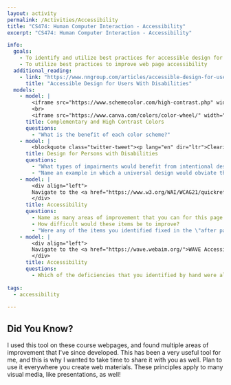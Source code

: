 ```yaml
---
layout: activity
permalink: /Activities/Accessibility
title: "CS474: Human Computer Interaction - Accessibility"
excerpt: "CS474: Human Computer Interaction - Accessibility"

info: 
  goals: 
    - To identify and utilize best practices for accessible design for users with disabilities or impairments
    - To utilize best practices to improve web page accessibility
  additional_reading:
    - link: "https://www.nngroup.com/articles/accessible-design-for-users-with-disabilities/"
      title: "Accessible Design for Users With Disabilities"     
  models:
    - model: |
        <iframe src="https://www.schemecolor.com/high-contrast.php" width="100%" height="800"></iframe>
        <br>
        <iframe src="https://www.canva.com/colors/color-wheel/" width="100%" height="800"></iframe>
      title: Complementary and High Contrast Colors
      questions:
        - "What is the benefit of each color scheme?"
    - model: |
        <blockquote class="twitter-tweet"><p lang="en" dir="ltr">Clearing a path for people with special needs clears the path for everyone! From <a href="https://twitter.com/RightsOnWheels?ref_src=twsrc%5Etfw">@RightsOnWheels</a> <a href="https://twitter.com/hashtag/universaldesign?src=hash&amp;ref_src=twsrc%5Etfw">#universaldesign</a> <a href="https://t.co/JGisVS7Otd">pic.twitter.com/JGisVS7Otd</a></p>&mdash; Gerard K. Cohen (@gerardkcohen) <a href="https://twitter.com/gerardkcohen/status/715984593384448000?ref_src=twsrc%5Etfw">April 1, 2016</a></blockquote> <script async src="https://platform.twitter.com/widgets.js" charset="utf-8"></script>
      title: Design for Persons with Disabilities
      questions:
        - "What types of impairments would benefit from intentional design for accessibility?"
        - "Name an example in which a universal design would obviate the need for special accessible structures."
    - model: |
        <div align="left">
        Navigate to the <a href="https://www.w3.org/WAI/WCAG21/quickref/">Web Accessibility Guidelines quick reference page from the w3</a> and evaluate a before and after page from <a href="https://www.w3.org/WAI/demos/bad/">this list</a>.
        </div>
      title: Accessibility
      questions:
        - Name as many areas of improvement that you can for this page.
        - How difficult would these items be to improve?
        - "Were any of the items you identified fixed in the \"after page\"?"
    - model: |
        <div align="left">
        Navigate to the <a href="https://wave.webaim.org/">WAVE Accessibility Evaluation Tool</a> and evaluate a before and after page from <a href="https://www.w3.org/WAI/demos/bad/">this list</a>.  You can use the [WAVE plugin](https://wave.webaim.org/extension/) to help you.
        </div>
      title: Accessibility
      questions:
        - Which of the deficiencies that you identified by hand were also identified by the tool?  Did you find any that the tool did not?  Did the tool find any additional ones?
        
tags:
  - accessibility
  
---
```


## Did You Know?

I used this tool on these course webpages, and found multiple areas of improvement that I've since developed.  This has been a very useful tool for me, and this is why I wanted to take time to share it with you as well.  Plan to use it everywhere you create web materials.  These principles apply to many visual media, like presentations, as well!